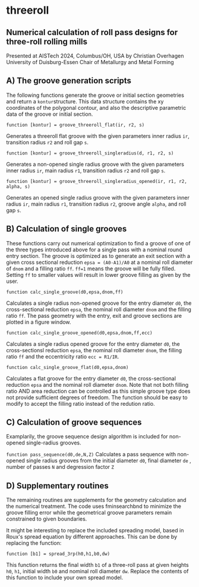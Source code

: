 # threeroll
Numerical calculation of roll pass designs for three-roll rolling mills
-----------------------------------------------------------------------

Presented at AISTech 2024, Columbus/OH, USA
by Christian Overhagen
University of Duisburg-Essen
Chair of Metallurgy and Metal Forming




A) The groove generation scripts
--------------------------------

The following functions generate the groove or initial section geometries and return a `kontur`structure. This data structure contains the xy coordinates of the polygonal contour, and also the descriptive parametric data of the groove or initial section.

`function [kontur] = groove_threeroll_flat(ir, r2, s)`

Generates a threeroll flat groove with the given parameters inner radius `ir`, transition radius `r2` and roll gap `s`.


`function [kontur] = groove_threeroll_singleradius(d, r1, r2, s)`

Generates a non-opened single radius groove with the given parameters inner radius `ir`, main radius `r1`, transition radius `r2` and roll gap `s`.


`function [kontur] = groove_threeroll_singleradius_opened(ir, r1, r2, alpha, s)`

Generates an opened single radius groove with the given parameters inner radius `ir`, main radius `r1`, transition radius `r2`, groove angle `alpha`, and roll gap `s`.



B) Calculation of single grooves
----------------------------------

These functions carry out numerical optimization to find a groove of one of the three types introduced above for a single pass with a nominal round entry section. The groove is optimized as to generate an exit section with a given cross sectional reduction `epsa = (A0-A1)/A0` at a nominal roll diameter of `dnom` and a filling ratio `ff`. `ff=1` means the groove will be fully filled. Setting `ff` to smaller values will result in lower groove filling as given by the user. 


`function calc_single_groove(d0,epsa,dnom,ff)`

Calculates a single radius non-opened groove for the entry diameter `d0`, the cross-sectional reduction `epsa`, the nominal roll diameter `dnom` and the filling ratio `ff`. The pass geometry with the entry, exit and groove sections are plotted in a figure window.


`function calc_single_groove_opened(d0,epsa,dnom,ff,ecc)`

Calculates a single radius opened groove for the entry diameter `d0`, the cross-sectionsl reduction `epsa`, the nominal roll diameter `dnom`, the filling ratio `ff` and the eccentricity ratio `ecc = R1/IR`. 

`function calc_single_groove_flat(d0,epsa,dnom)`

Calculates a flat groove for the entry diameter `d0`, the cross-sectional reduction `epsa` and the nominal roll diameter `dnom`. Note that not both filling ratio AND area reduction can be controlled as this simple groove type does not provide sufficient degrees of freedom. The function should be easy to modify to accept the filling ratio instead of the redution ratio.


C) Calculation of groove sequences
----------------------------------

Examplarily, the groove sequence design algorithm is included for non-opened single-radius grooves.

`function pass_sequence(d0,de,N,Z)`
Calculates a pass sequence with non-opened single radius grooves from the initial diameter `d0`, final diameter `de` , number of passes `N` and degression factor `Z`



D) Supplementary routines
-------------------------

The remaining routines are supplements for the geometry calculation and the numerical treatment.
The code uses fminsearchbnd to minimize the groove filling error while the geometrical groove parameters remain constrained to given boundaries.

It might be interesting to replace the included spreading model, based in Roux's spread equation by different approaches. This can be done by replacing the function:

`function [b1] = spread_3rp(h0,h1,b0,dw)`

This function returns the final width `b1` of a three-roll pass at given heights `h0`, `h1`, initial width `b0` and nominal roll diameter `dw`. Replace the contents of this function to include your own spread model.
